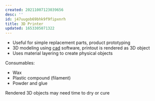```yaml
---
created: 20211007123039656
desc: ''
id: j47uugob69bhk9f9fipxnrh
title: 3D Printer
updated: 1653305071322
---
```

   
   
- Useful for simple replacement parts, product prototyping   
- 3D modeling using [cad](../devlog/cad.md) software, printout is rendered as 3D object   
- Uses material layering to create physical objects   
   
Consumables:   
   
   
- Wax   
- Plastic compound (filament)   
- Powder and glue   
   
Rendered 3D objects may need time to dry or cure
